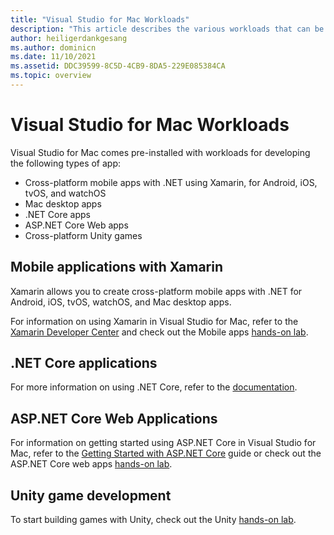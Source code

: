 ```yaml
---
title: "Visual Studio for Mac Workloads"
description: "This article describes the various workloads that can be used in Visual Studio for Mac, including Xamarin mobile apps, ASP.NET Core, and Unity for games."
author: heiligerdankgesang
ms.author: dominicn
ms.date: 11/10/2021
ms.assetid: DDC39599-8C5D-4CB9-8DA5-229E085384CA
ms.topic: overview
---
```

# Visual Studio for Mac Workloads

Visual Studio for Mac comes pre-installed with workloads for developing the following types of app:

* Cross-platform mobile apps with .NET using Xamarin, for Android, iOS, tvOS, and watchOS
* Mac desktop apps
* .NET Core apps
* ASP.NET Core Web apps
* Cross-platform Unity games

## Mobile applications with Xamarin

Xamarin allows you to create cross-platform mobile apps with .NET for Android, iOS, tvOS, watchOS, and Mac desktop apps.

For information on using Xamarin in Visual Studio for Mac, refer to the [Xamarin Developer Center](https://developer.xamarin.com/) and check out the Mobile apps [hands-on lab](https://github.com/Microsoft/vs4mac-labs/tree/master/Mobile/Getting-Started).

## .NET Core applications

For more information on using .NET Core, refer to the [documentation](/dotnet/core/).

## ASP.NET Core Web Applications

For information on getting started using ASP.NET Core in Visual Studio for Mac, refer to the [Getting Started with ASP.NET Core](asp-net-core.md) guide or check out the ASP.NET Core web apps [hands-on lab](https://github.com/Microsoft/vs4mac-labs/tree/master/Web/Getting-Started).

## Unity game development

To start building games with Unity, check out the Unity [hands-on lab](https://github.com/Microsoft/vs4mac-labs/tree/master/Unity/Getting-Started).
